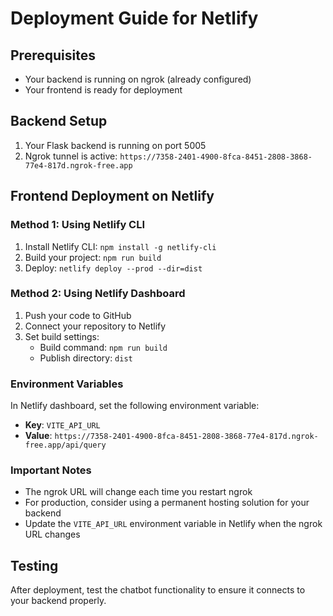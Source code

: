 # Deployment Guide for Netlify

## Prerequisites
- Your backend is running on ngrok (already configured)
- Your frontend is ready for deployment

## Backend Setup
1. Your Flask backend is running on port 5005
2. Ngrok tunnel is active: `https://7358-2401-4900-8fca-8451-2808-3868-77e4-817d.ngrok-free.app`

## Frontend Deployment on Netlify

### Method 1: Using Netlify CLI
1. Install Netlify CLI: `npm install -g netlify-cli`
2. Build your project: `npm run build`
3. Deploy: `netlify deploy --prod --dir=dist`

### Method 2: Using Netlify Dashboard
1. Push your code to GitHub
2. Connect your repository to Netlify
3. Set build settings:
   - Build command: `npm run build`
   - Publish directory: `dist`

### Environment Variables
In Netlify dashboard, set the following environment variable:
- **Key**: `VITE_API_URL`
- **Value**: `https://7358-2401-4900-8fca-8451-2808-3868-77e4-817d.ngrok-free.app/api/query`

### Important Notes
- The ngrok URL will change each time you restart ngrok
- For production, consider using a permanent hosting solution for your backend
- Update the `VITE_API_URL` environment variable in Netlify when the ngrok URL changes

## Testing
After deployment, test the chatbot functionality to ensure it connects to your backend properly. 